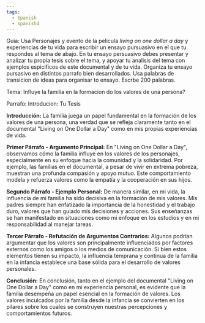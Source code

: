 ```yaml
---
tags:
  - Spanish
  - spanish4
---
```

Guia: Usa Personajes y evento de la pelicula *living on one dollar a day* y experiencias de tu vida para escribir un ensayo pursuasivo en el que tu respondes al tema de abajo. En tu ensayo persuasivo debes presentar y analizar tu propia tesis sobre el tema, y apoyar tu analisis del tema con ejemplos espicificos de este documental y de tu vida. Organiza tu ensayo pursasivo en distintos parrafo bien desarrollados. Usa palabras de transicion de ideas para organisar to ensayo. Escrbe 200 palabras. 
 
Tema: Influye la familia en la formacion do los valores de una persona?

Parrafo: Introducion: Tu Tesis

**Introducción:** La familia juega un papel fundamental en la formación de los valores de una persona, una verdad que se refleja claramente tanto en el documental "Living on One Dollar a Day" como en mis propias experiencias de vida.

**Primer Párrafo - Argumento Principal:** En "Living on One Dollar a Day", observamos cómo la familia influye en los valores de los personajes, especialmente en su enfoque hacia la comunidad y la solidaridad. Por ejemplo, las familias en el documental, a pesar de vivir en extrema pobreza, muestran una profunda compasión y apoyo mutuo. Este comportamiento modela y refuerza valores como la empatía y la cooperación en sus hijos.

**Segundo Párrafo - Ejemplo Personal:** De manera similar, en mi vida, la influencia de mi familia ha sido decisiva en la formación de mis valores. Mis padres siempre han enfatizado la importancia de la honestidad y el trabajo duro, valores que han guiado mis decisiones y acciones. Sus enseñanzas se han manifestado en situaciones como mi enfoque en los estudios y en mi responsabilidad al manejar tareas.

**Tercer Párrafo - Refutación de Argumentos Contrarios:** Algunos podrían argumentar que los valores son principalmente influenciados por factores externos como los amigos o los medios de comunicación. Si bien estos elementos tienen su impacto, la influencia temprana y continua de la familia en la infancia establece una base sólida para el desarrollo de valores personales.

**Conclusión:** En conclusión, tanto en el ejemplo del documental "Living on One Dollar a Day" como en mi experiencia personal, es evidente que la familia desempeña un papel esencial en la formación de valores. Los valores inculcados por la familia desde la infancia se convierten en los pilares sobre los cuales se construyen nuestras percepciones y comportamientos futuros.




